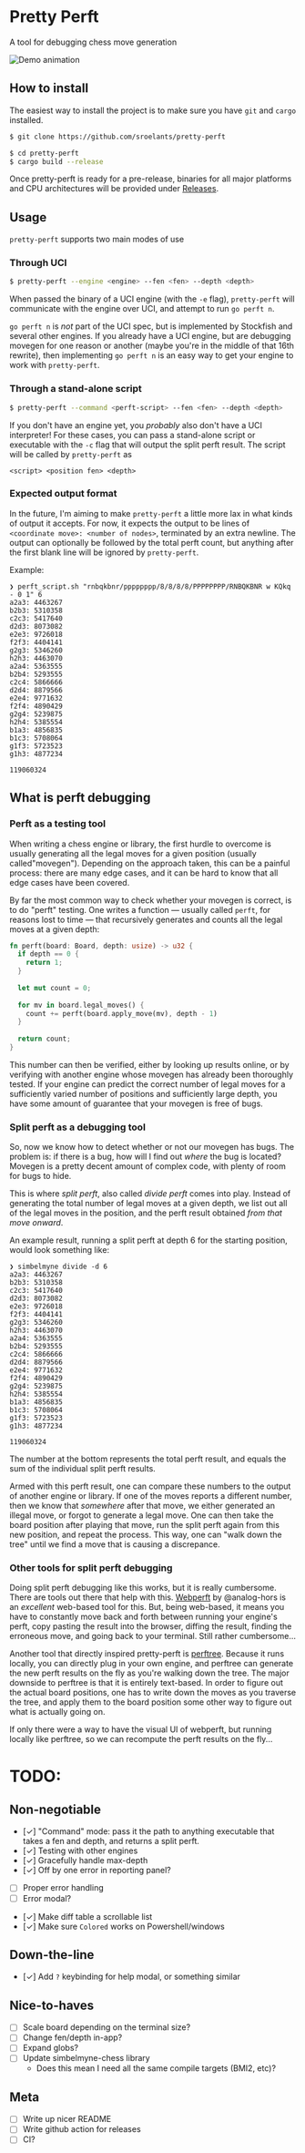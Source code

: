 # Pretty Perft
A tool for debugging chess move generation

![Demo animation](assets/demo.gif)

## How to install
The easiest way to install the project is to make sure you have `git` and 
`cargo` installed.
```sh
$ git clone https://github.com/sroelants/pretty-perft

$ cd pretty-perft
$ cargo build --release
```

Once pretty-perft is ready for a pre-release, binaries for all major platforms
and CPU architectures will be provided under [Releases](https://github.com/sroelants/pretty-perft/releases).

## Usage
`pretty-perft` supports two main modes of use

### Through UCI
```sh
$ pretty-perft --engine <engine> --fen <fen> --depth <depth>
```
When passed the binary of a UCI engine (with the `-e` flag), `pretty-perft` will 
communicate with the engine over UCI, and attempt to run `go perft n`.

`go perft n` is _not_ part of the UCI spec, but is implemented by Stockfish and
several other engines. If you already have a UCI engine, but are debugging
movegen for one reason or another (maybe you're in the middle of that 16th rewrite),
then implementing `go perft n` is an easy way to get your engine to work with
`pretty-perft`.

### Through a stand-alone script
```sh
$ pretty-perft --command <perft-script> --fen <fen> --depth <depth>
```
If you don't have an engine yet, you _probably_ also don't have a UCI
interpreter! For these cases, you can pass a stand-alone script or executable
with the `-c` flag that will output the split perft result. The script will be
called by `pretty-perft` as 

```
<script> <position fen> <depth>
```

### Expected output format
In the future, I'm aiming to make `pretty-perft` a little more lax in what kinds
of output it accepts. For now, it expects the output to be lines of `<coordinate
move>: <number of nodes>`, terminated by an extra newline. The output can 
optionally be followed by the total perft count, but anything after the first 
blank line will be ignored by `pretty-perft`.

Example:

```
❯ perft_script.sh "rnbqkbnr/pppppppp/8/8/8/8/PPPPPPPP/RNBQKBNR w KQkq - 0 1" 6
a2a3: 4463267
b2b3: 5310358
c2c3: 5417640
d2d3: 8073082
e2e3: 9726018
f2f3: 4404141
g2g3: 5346260
h2h3: 4463070
a2a4: 5363555
b2b4: 5293555
c2c4: 5866666
d2d4: 8879566
e2e4: 9771632
f2f4: 4890429
g2g4: 5239875
h2h4: 5385554
b1a3: 4856835
b1c3: 5708064
g1f3: 5723523
g1h3: 4877234

119060324
```

## What is perft debugging
### Perft as a testing tool
When writing a chess engine or library, the first hurdle to overcome is usually
generating all the legal moves for a given position (usually called"movegen").
Depending on the approach taken, this can be a painful process: there are many
edge cases, and it can be hard to know that all edge cases have been covered.

By far the most common way to check whether your movegen is correct, is to do
"perft" testing. One writes a function &mdash; usually called `perft`, for reasons 
lost to time &mdash; that recursively generates and counts all the legal moves
at a given depth:

```rust
fn perft(board: Board, depth: usize) -> u32 {
  if depth == 0 {
    return 1;
  }
  
  let mut count = 0;
  
  for mv in board.legal_moves() {
    count += perft(board.apply_move(mv), depth - 1)
  }
  
  return count;
}
```

This number can then be verified, either by looking up results online, or by
verifying with another engine whose movegen has already been thoroughly tested.
If your engine can predict the correct number of legal moves for a sufficiently
varied number of positions and sufficiently large depth, you have some amount of 
guarantee that your movegen is free of bugs.

### Split perft as a debugging tool
So, now we know how to detect whether or not our movegen has bugs. The problem
is: if there is a bug, how will I find out _where_ the bug is located? Movegen
is a pretty decent amount of complex code, with plenty of room for bugs to hide.

This is where _split perft_, also called _divide perft_ comes into play.
Instead of generating the total number of legal moves at a given depth, we 
list out all of the legal moves in the position, and the perft result obtained
_from that move onward_.

An example result, running a split perft at depth 6 for the starting position,
would look something like:

```
❯ simbelmyne divide -d 6
a2a3: 4463267
b2b3: 5310358
c2c3: 5417640
d2d3: 8073082
e2e3: 9726018
f2f3: 4404141
g2g3: 5346260
h2h3: 4463070
a2a4: 5363555
b2b4: 5293555
c2c4: 5866666
d2d4: 8879566
e2e4: 9771632
f2f4: 4890429
g2g4: 5239875
h2h4: 5385554
b1a3: 4856835
b1c3: 5708064
g1f3: 5723523
g1h3: 4877234

119060324
```

The number at the bottom represents the total perft result, and equals the sum 
of the individual split perft results.

Armed with this perft result, one can compare these numbers to the output of
another engine or library. If one of the moves reports a different number, then
we know that _somewhere_ after that move, we either generated an illegal move,
or forgot to generate a legal move. One can then take the board position after
playing that move, run the split perft again from this new position, and repeat
the process. This way, one can "walk down the tree" until we find a move that
is causing a discrepance.

### Other tools for split perft debugging

Doing split perft debugging like this works, but it is really cumbersome. There
are tools out there that help with this. [Webperft](https://analog-hors.github.io/webperft/) by @analog-hors
is an _excellent_ web-based tool for this. But, being web-based, it means you
have to constantly move back and forth between running your engine's perft, 
copy pasting the result into the browser, diffing the result, finding the 
erroneous move, and going back to your terminal. Still rather cumbersome...

Another tool that directly inspired pretty-perft is [perftree](https://github.com/agausmann/perftree).
Because it runs locally, you can directly plug in your own engine, and perftree
can generate the new perft results on the fly as you're walking down the tree.
The major downside to perftree is that it is entirely text-based. In order to 
figure out the actual board positions, one has to write down the moves as you
traverse the tree, and apply them to the board position some other way to figure
out what is actually going on.

If only there were a way to have the visual UI of webperft, but running
locally like perftree, so we can recompute the perft results on the fly...

# TODO:
## Non-negotiable
- [✓] "Command" mode: pass it the path to anything executable that takes a fen and
      depth, and returns a split perft.
- [✓] Testing with other engines
- [✓] Gracefully handle max-depth
- [✓] Off by one error in reporting panel?
- [ ] Proper error handling
- [ ] Error modal?
- [✓] Make diff table a scrollable list
- [✓] Make sure `Colored` works on Powershell/windows

## Down-the-line
- [✓] Add `?` keybinding for help modal, or something similar

## Nice-to-haves
- [ ] Scale board depending on the terminal size?
- [ ] Change fen/depth in-app?
- [ ] Expand globs?
- [ ] Update simbelmyne-chess library
  - Does this mean I need all the same compile targets (BMI2, etc)?

## Meta
- [ ] Write up nicer README
- [ ] Write github action for releases
- [ ] CI?

